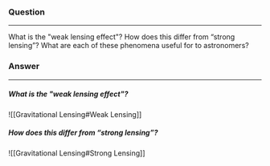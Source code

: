### Question
---
What is the "weak lensing effect"? How does this differ from “strong lensing”? What are each of these phenomena useful for to astronomers?

### Answer
---
##### What is the "weak lensing effect"?

![[Gravitational Lensing#Weak Lensing]]

##### How does this differ from “strong lensing”?

![[Gravitational Lensing#Strong Lensing]]
